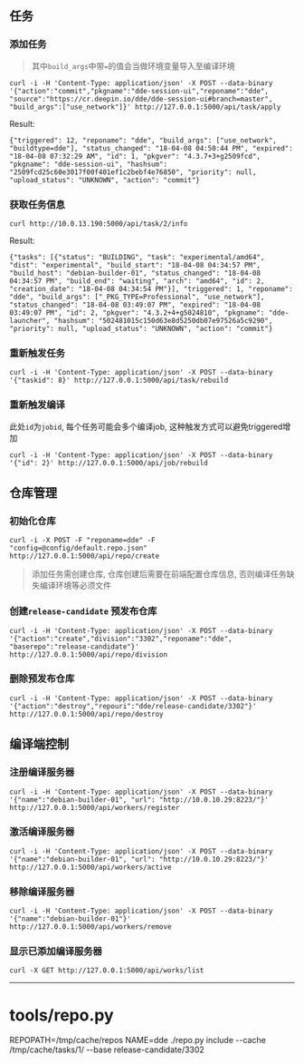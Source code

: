 ## 任务
### 添加任务
> 其中`build_args`中带`=`的值会当做环境变量导入至编译环境

```
curl -i -H 'Content-Type: application/json' -X POST --data-binary '{"action":"commit","pkgname":"dde-session-ui","reponame":"dde", "source":"https://cr.deepin.io/dde/dde-session-ui#branch=master", "build_args":["use_network"]}' http://127.0.0.1:5000/api/task/apply
```
Result:
```
{"triggered": 12, "reponame": "dde", "build_args": ["use_network", "buildtype=dde"], "status_changed": "18-04-08 04:50:44 PM", "expired": "18-04-08 07:32:29 AM", "id": 1, "pkgver": "4.3.7+3+g2509fcd", "pkgname": "dde-session-ui", "hashsum": "2509fcd25c60e3017f00f401ef1c2bebf4e76850", "priority": null, "upload_status": "UNKNOWN", "action": "commit"}
```

### 获取任务信息
```
curl http://10.0.13.190:5000/api/task/2/info
```
Result:
```
{"tasks": [{"status": "BUILDING", "task": "experimental/amd64", "dist": "experimental", "build_start": "18-04-08 04:34:57 PM", "build_host": "debian-builder-01", "status_changed": "18-04-08 04:34:57 PM", "build_end": "waiting", "arch": "amd64", "id": 2, "creation_date": "18-04-08 04:34:54 PM"}], "triggered": 1, "reponame": "dde", "build_args": ["_PKG_TYPE=Professional", "use_network"], "status_changed": "18-04-08 03:49:07 PM", "expired": "18-04-08 03:49:07 PM", "id": 2, "pkgver": "4.3.2+4+g5024810", "pkgname": "dde-launcher", "hashsum": "502481015c150d63e8d5250db07e97526a5c9290", "priority": null, "upload_status": "UNKNOWN", "action": "commit"}
```

### 重新触发任务
```
curl -i -H 'Content-Type: application/json' -X POST --data-binary '{"taskid": 8}' http://127.0.0.1:5000/api/task/rebuild
```

### 重新触发编译
此处`id`为`jobid`, 每个任务可能会多个编译job, 这种触发方式可以避免triggered增加
```
curl -i -H 'Content-Type: application/json' -X POST --data-binary '{"id": 2}' http://127.0.0.1:5000/api/job/rebuild
```
## 仓库管理
### 初始化仓库
```
curl -i -X POST -F "reponame=dde" -F "config=@config/default.repo.json" http://127.0.0.1:5000/api/repo/create
```
> 添加任务需创建仓库, 仓库创建后需要在前端配置仓库信息, 否则编译任务缺失编译环境等必须文件



### 创建`release-candidate` 预发布仓库
```
curl -i -H 'Content-Type: application/json' -X POST --data-binary '{"action":"create","division":"3302","reponame":"dde", "baserepo":"release-candidate"}' http://127.0.0.1:5000/api/repo/division
```

### 删除预发布仓库
```
curl -i -H 'Content-Type: application/json' -X POST --data-binary '{"action":"destroy","repouri":"dde/release-candidate/3302"}' http://127.0.0.1:5000/api/repo/destroy
```

## 编译端控制
### 注册编译服务器
```
curl -i -H 'Content-Type: application/json' -X POST --data-binary '{"name":"debian-builder-01", "url": "http://10.0.10.29:8223/"}' http://127.0.0.1:5000/api/workers/register
```

### 激活编译服务器
```
curl -i -H 'Content-Type: application/json' -X POST --data-binary '{"name":"debian-builder-01", "url": "http://10.0.10.29:8223/"}' http://127.0.0.1:5000/api/workers/active
```
### 移除编译服务器
```
curl -i -H 'Content-Type: application/json' -X POST --data-binary '{"name":"debian-builder-01"}' http://127.0.0.1:5000/api/workers/remove
```

### 显示已添加编译服务器
```
curl -X GET http://127.0.0.1:5000/api/works/list
```
------------
# tools/repo.py
REPOPATH=/tmp/cache/repos NAME=dde ./repo.py include --cache /tmp/cache/tasks/1/ --base release-candidate/3302
